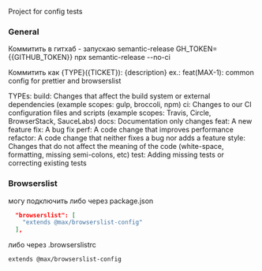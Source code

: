 Project for config tests 

### General
Коммитить в гитхаб - запускаю semantic-release
GH_TOKEN={{GITHUB_TOKEN}} npx semantic-release --no-ci

Коммитить как 
{TYPE}({TICKET}): {description}
ex.: feat(MAX-1): common config for prettier and browserslist

TYPEs:
build: Changes that affect the build system or external dependencies (example scopes: gulp, broccoli, npm)
ci: Changes to our CI configuration files and scripts (example scopes: Travis, Circle, BrowserStack, SauceLabs)
docs: Documentation only changes
feat: A new feature
fix: A bug fix
perf: A code change that improves performance
refactor: A code change that neither fixes a bug nor adds a feature
style: Changes that do not affect the meaning of the code (white-space, formatting, missing semi-colons, etc)
test: Adding missing tests or correcting existing tests

### Browserslist
могу подключить либо через package.json
```json
  "browserslist": [
    "extends @max/browserslist-config"
  ],
```
либо через .browserslistrc
```text
extends @max/browserslist-config
```
